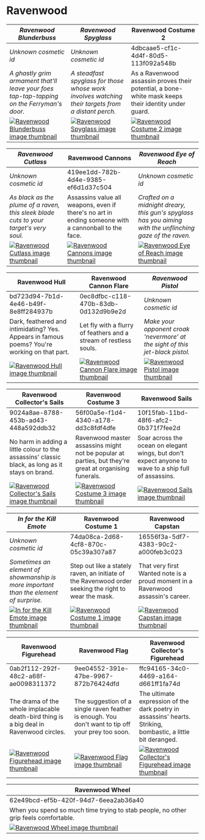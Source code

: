 # Ravenwood

| *Ravenwood Blunderbuss* | *Ravenwood Spyglass* | Ravenwood Costume 2 |
| ----------------------- | -------------------- | ------------------- |
| *Unknown cosmetic id* | *Unknown cosmetic id* | 4dbcaae5-cf1c-4d4f-80d5-113f092a548b |
| *A ghastly grim armament that'll leave your foes tap-tap-tapping on the Ferryman's door.* | *A steadfast spyglass for those whose work involves watching their targets from a distant perch.* | As a Ravenwood assassin proves their potential, a bone-white mask keeps their identity under guard. |
| [![*Ravenwood Blunderbuss* image thumbnail](https://cdn.merciasquill.com/images/67035fed8ad30bf0035179c4)](https://seaofthieves.wiki.gg/wiki/Ravenwood_Blunderbuss) | [![*Ravenwood Spyglass* image thumbnail](https://cdn.merciasquill.com/images/67035fed8ad30bf0035179c4)](https://seaofthieves.wiki.gg/wiki/Ravenwood_Spyglass) | [![Ravenwood Costume 2 image thumbnail](https://seaofthieves.wiki.gg/images/3/30/Ravenwood_Costume_2.png)](https://seaofthieves.wiki.gg/wiki/Ravenwood_Costume_2) |

| *Ravenwood Cutlass* | Ravenwood Cannons | *Ravenwood Eye of Reach* |
| ------------------- | ----------------- | ------------------------ |
| *Unknown cosmetic id* | 419ee1dd-782b-4d4e-9385-ef6d1d37c504 | *Unknown cosmetic id* |
| *As black as the plume of a raven, this sleek blade cuts to your target's very soul.* | Assassins value all weapons, even if there's no art in ending someone with a cannonball to the face. | *Crafted on a midnight dreary, this gun's spyglass has you aiming with the unflinching gaze of the raven.* |
| [![*Ravenwood Cutlass* image thumbnail](https://cdn.merciasquill.com/images/67035fed8ad30bf0035179c4)](https://seaofthieves.wiki.gg/wiki/Ravenwood_Cutlass) | [![Ravenwood Cannons image thumbnail](https://seaofthieves.wiki.gg/images/9/97/Ravenwood_Cannons.png)](https://seaofthieves.wiki.gg/wiki/Ravenwood_Cannons) | [![*Ravenwood Eye of Reach* image thumbnail](https://cdn.merciasquill.com/images/67035fed8ad30bf0035179c4)](https://seaofthieves.wiki.gg/wiki/Ravenwood_Eye_of_Reach) |

| Ravenwood Hull | Ravenwood Cannon Flare | *Ravenwood Pistol* |
| -------------- | ---------------------- | ------------------ |
| bd723d94-7b1d-4e46-b49f-8e8ff284937b | 0ec8dfbc-c118-470b-83db-0d132d9b9e2d | *Unknown cosmetic id* |
| Dark, feathered and intimidating? Yes. Appears in famous poems? You're working on that part. | Let fly with a flurry of feathers and a stream of restless souls. | *Make your opponent croak 'nevermore' at the sight of this jet-black pistol.* |
| [![Ravenwood Hull image thumbnail](https://seaofthieves.wiki.gg/images/f/f4/Ravenwood_Hull.png)](https://seaofthieves.wiki.gg/wiki/Ravenwood_Hull) | [![Ravenwood Cannon Flare image thumbnail](https://seaofthieves.wiki.gg/images/1/10/Ravenwood_Cannon_Flare.png)](https://seaofthieves.wiki.gg/wiki/Ravenwood_Cannon_Flare) | [![*Ravenwood Pistol* image thumbnail](https://cdn.merciasquill.com/images/67035fed8ad30bf0035179c4)](https://seaofthieves.wiki.gg/wiki/Ravenwood_Pistol) |

| Ravenwood Collector's Sails | Ravenwood Costume 3 | Ravenwood Sails |
| --------------------------- | ------------------- | --------------- |
| 9024a8ae-8788-453b-ad43-448a592ddb32 | 56f00a5e-f1d4-4340-a178-dd3c8fdf4dfe | 10f15fab-11bd-48f6-afc2-0b371f7fee2d |
| No harm in adding a little colour to the assassins' classic black, as long as it stays on brand. | Ravenwood master assassins might not be popular at parties, but they're great at organising funerals. | Soar across the ocean on elegant wings, but don't expect anyone to wave to a ship full of assassins. |
| [![Ravenwood Collector's Sails image thumbnail](https://seaofthieves.wiki.gg/images/e/e0/Ravenwood_Collector%27s_Sails.png)](https://seaofthieves.wiki.gg/wiki/Ravenwood_Collector's_Sails) | [![Ravenwood Costume 3 image thumbnail](https://seaofthieves.wiki.gg/images/3/3c/Ravenwood_Costume_3.png)](https://seaofthieves.wiki.gg/wiki/Ravenwood_Costume_3) | [![Ravenwood Sails image thumbnail](https://seaofthieves.wiki.gg/images/7/7f/Ravenwood_Sails.png)](https://seaofthieves.wiki.gg/wiki/Ravenwood_Sails) |

| *In for the Kill Emote* | Ravenwood Costume 1 | Ravenwood Capstan |
| ----------------------- | ------------------- | ----------------- |
| *Unknown cosmetic id* | 74da08ca-2d68-4cf8-870c-05c39a307a87 | 16556f3a-5df7-4383-90c2-a000feb3c023 |
| *Sometimes an element of showmanship is more important than the element of surprise.* | Step out like a stately raven, an initiate of the Ravenwood order seeking the right to wear the mask. | That very first Wanted note is a proud moment in a Ravenwood assassin's career. |
| [![*In for the Kill Emote* image thumbnail](https://cdn.merciasquill.com/images/67035fed8ad30bf0035179c4)](https://seaofthieves.wiki.gg/wiki/In_for_the_Kill_Emote) | [![Ravenwood Costume 1 image thumbnail](https://seaofthieves.wiki.gg/images/1/1f/Ravenwood_Costume_1.png)](https://seaofthieves.wiki.gg/wiki/Ravenwood_Costume_1) | [![Ravenwood Capstan image thumbnail](https://seaofthieves.wiki.gg/images/d/da/Ravenwood_Capstan.png)](https://seaofthieves.wiki.gg/wiki/Ravenwood_Capstan) |

| Ravenwood Figurehead | Ravenwood Flag | Ravenwood Collector's Figurehead |
| -------------------- | -------------- | -------------------------------- |
| 0ab2f112-292f-48c2-a68f-ae0098311372 | 9ee04552-391e-47be-9967-872b76424dfd | ffc94165-34c0-4469-a164-d661ff1fa74d |
| The drama of the whole implacable death-bird thing is a big deal in Ravenwood circles. | The suggestion of a single raven feather is enough. You don't want to tip off your prey too soon. | The ultimate expression of the dark poetry in assassins' hearts. Striking, bombastic, a little bit deranged. |
| [![Ravenwood Figurehead image thumbnail](https://seaofthieves.wiki.gg/images/0/09/Ravenwood_Figurehead.png)](https://seaofthieves.wiki.gg/wiki/Ravenwood_Figurehead) | [![Ravenwood Flag image thumbnail](https://seaofthieves.wiki.gg/images/b/b2/Ravenwood_Flag.png)](https://seaofthieves.wiki.gg/wiki/Ravenwood_Flag) | [![Ravenwood Collector's Figurehead image thumbnail](https://seaofthieves.wiki.gg/images/2/2c/Ravenwood_Collector%27s_Figurehead.png)](https://seaofthieves.wiki.gg/wiki/Ravenwood_Collector's_Figurehead) |

| Ravenwood Wheel |
| --------------- |
| 62e49bcd-ef5b-420f-94d7-6eea2ab36a40 |
| When you spend so much time trying to stab people, no other grip feels comfortable. |
| [![Ravenwood Wheel image thumbnail](https://seaofthieves.wiki.gg/images/7/70/Ravenwood_Wheel.png)](https://seaofthieves.wiki.gg/wiki/Ravenwood_Wheel) |
